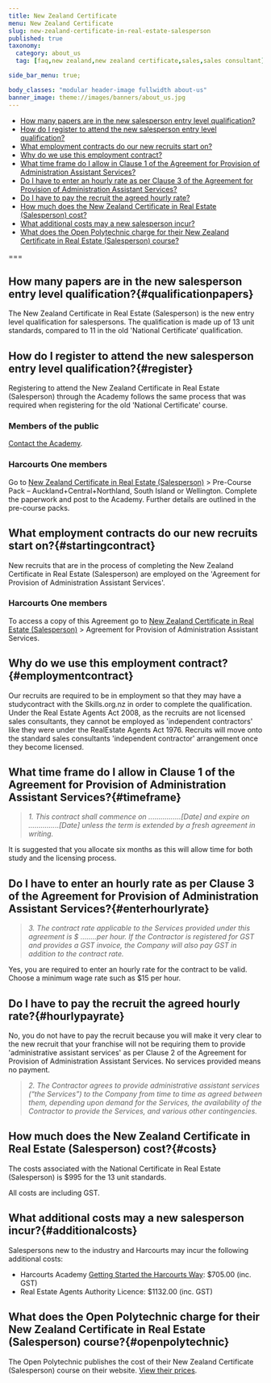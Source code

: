 ```yaml
---
title: New Zealand Certificate
menu: New Zealand Certificate
slug: new-zealand-certificate-in-real-estate-salesperson
published: true
taxonomy:
  category: about_us
  tag: [faq,new zealand,new zealand certificate,sales,sales consultant]

side_bar_menu: true;

body_classes: "modular header-image fullwidth about-us"
banner_image: theme://images/banners/about_us.jpg
---
```


- [How many papers are in the new salesperson entry level qualification?](#qualificationpapers)
- [How do I register to attend the new salesperson entry level qualification?](#register)
- [What employment contracts do our new recruits start on?](#startingcontract)
- [Why do we use this employment contract?](#employmentcontract)
- [What time frame do I allow in Clause 1 of the Agreement for Provision of Administration Assistant Services?](#timeframe)
- [Do I have to enter an hourly rate as per Clause 3 of the Agreement for Provision of Administration Assistant Services?](#enterhourlyrate)
- [Do I have to pay the recruit the agreed hourly rate?](#hourlypayrate)
- [How much does the New Zealand Certificate in Real Estate (Salesperson) cost?](#costs)
- [What additional costs may a new salesperson incur?](#additionalcosts)
- [What does the Open Polytechnic charge for their New Zealand Certificate in Real Estate (Salesperson) course?](#openpolytechnic)

===

## How many papers are in the new salesperson entry level qualification?{#qualificationpapers}
The New Zealand Certificate in Real Estate (Salesperson) is the new entry level qualification for salespersons. The qualification is made up of 13 unit standards, compared to 11 in the old 'National Certificate’ qualification.

## How do I register to attend the new salesperson entry level qualification?{#register}
Registering to attend the New Zealand Certificate in Real Estate (Salesperson) through the Academy follows the same process that was required when registering for the old 'National Certificate' course.

### Members of the public

[Contact the Academy](/about/contact-us).

### Harcourts One members

Go to [New Zealand Certificate in Real Estate (Salesperson)](/qualifications/new-zealand/new-zealand-certificate) > Pre-Course Pack – Auckland+Central+Northland, South Island or Wellington. Complete the paperwork and post to the Academy. Further details are outlined in the pre-course packs.

## What employment contracts do our new recruits start on?{#startingcontract}
New recruits that are in the process of completing the New Zealand Certificate in Real Estate (Salesperson) are employed on the 'Agreement for Provision of Administration Assistant Services'.

### Harcourts One members
To access a copy of this Agreement go to [New Zealand Certificate in Real Estate (Salesperson)](/qualifications/new-zealand/new-zealand-certificate) > Agreement for Provision of Administration Assistant Services.

## Why do we use this employment contract?{#employmentcontract}
Our recruits are required to be in employment so that they may have a studycontract with the Skills.org.nz in order to complete the qualification. Under the Real Estate Agents Act 2008, as the recruits are not licensed sales consultants, they cannot be employed as 'independent contractors' like they were under the RealEstate Agents Act 1976. Recruits will move onto the standard sales consultants 'independent contractor' arrangement once they become licensed.

## What time frame do I allow in Clause 1 of the Agreement for Provision of Administration Assistant Services?{#timeframe}
> *1\. This contract shall commence on ................[Date] and expire on ...............[Date] unless the term is extended by a fresh agreement in writing.*

It is suggested that you allocate six months as this will allow time for both study and the licensing process.

## Do I have to enter an hourly rate as per Clause 3 of the Agreement for Provision of Administration Assistant Services?{#enterhourlyrate}
> *3\. The contract rate applicable to the Services provided under this agreement is $ ……..per hour. If the Contractor is registered for GST and provides a GST invoice, the Company will also pay GST in addition to the contract rate.*

Yes, you are required to enter an hourly rate for the contract to be valid. Choose a minimum wage rate such as $15 per hour.

## Do I have to pay the recruit the agreed hourly rate?{#hourlypayrate}
No, you do not have to pay the recruit because you will make it very clear to the new recruit that your franchise will not be requiring them to provide 'administrative assistant services' as per Clause 2 of the Agreement for Provision of Administration Assistant Services. No services provided means no payment.

> *2\. The Contractor agrees to provide administrative assistant services (“the Services”) to the Company from time to time as agreed between them, depending upon demand for the Services, the availability of the Contractor to provide the Services, and various other contingencies.*

## How much does the New Zealand Certificate in Real Estate (Salesperson) cost?{#costs}
The costs associated with the National Certificate in Real Estate (Salesperson) is $995 for the 13 unit standards.

All costs are including GST.

## What additional costs may a new salesperson incur?{#additionalcosts}
Salespersons new to the industry and Harcourts may incur the following additional costs:

- Harcourts Academy [Getting Started the Harcourts Way](/courses/sales/getting-started-the-harcourts-way): $705.00 (inc. GST)
- Real Estate Agents Authority Licence: $1132.00 (inc. GST)

## What does the Open Polytechnic charge for their New Zealand Certificate in Real Estate (Salesperson) course?{#openpolytechnic}
The Open Polytechnic publishes the cost of their New Zealand Certificate (Salesperson) course on their website. [View their prices](https://www.openpolytechnic.ac.nz/qualifications-and-courses/nz3111-new-zealand-certificate-in-real-estate-salesperson-level-4/).
